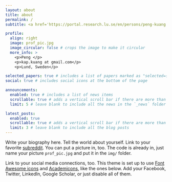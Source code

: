```yaml
---
layout: about
title: about
permalink: /
subtitle: <a href='https://portal.research.lu.se/en/persons/peng-kuang'>NEX lab, Dept. Computer Science, Lund University</a> It is what it is.

profile:
  align: right
  image: prof_pic.jpg
  image_circular: false # crops the image to make it circular
  more_info: >
    <p>Peng </p>
    <p>kap.kuang at gmail.com</p>
    <p>Lund, Sweden</p>

selected_papers: true # includes a list of papers marked as "selected={true}"
social: true # includes social icons at the bottom of the page

announcements:
  enabled: true # includes a list of news items
  scrollable: true # adds a vertical scroll bar if there are more than 3 news items
  limit: 5 # leave blank to include all the news in the `_news` folder

latest_posts:
  enabled: true
  scrollable: true # adds a vertical scroll bar if there are more than 3 new posts items
  limit: 3 # leave blank to include all the blog posts
---
```


Write your biography here. Tell the world about yourself. Link to your favorite [subreddit](http://reddit.com). You can put a picture in, too. The code is already in, just name your picture `prof_pic.jpg` and put it in the `img/` folder.

Link to your social media connections, too. This theme is set up to use [Font Awesome icons](https://fontawesome.com/) and [Academicons](https://jpswalsh.github.io/academicons/), like the ones below. Add your Facebook, Twitter, LinkedIn, Google Scholar, or just disable all of them.
